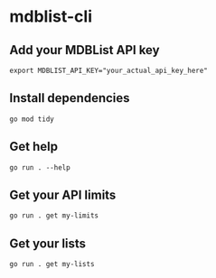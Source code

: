 # mdblist-cli

## Add your MDBList API key

`export MDBLIST_API_KEY="your_actual_api_key_here"`

## Install dependencies

`go mod tidy`

## Get help

`go run . --help`

## Get your API limits

`go run . get my-limits`

## Get your lists

`go run . get my-lists`
